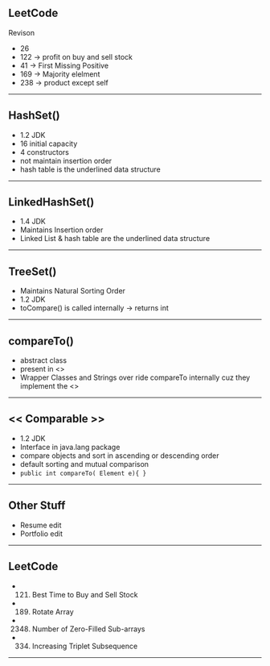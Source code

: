 ## LeetCode

Revison

- 26
- 122 -> profit on buy and sell stock
- 41 -> First Missing Positive
- 169 -> Majority elelment
- 238 -> product except self

---

## HashSet()

- 1.2 JDK
- 16 initial capacity
- 4 constructors
- not maintain insertion order
- hash table is the underlined data structure

---

## LinkedHashSet()

- 1.4 JDK
- Maintains Insertion order
- Linked List & hash table are the underlined data structure

---

## TreeSet()

- Maintains Natural Sorting Order
- 1.2 JDK
- toCompare() is called internally -> returns int

---

## compareTo()

- abstract class
- present in <<Comparable>>
- Wrapper Classes and Strings over ride compareTo internally cuz they implement the <<Comparable>>

---

## << Comparable >>

- 1.2 JDK
- Interface in java.lang package
- compare objects and sort in ascending or descending order
- default sorting and mutual comparison
- `public int compareTo( Element e){ }`

---

## Other Stuff

- Resume edit
- Portfolio edit

---

## LeetCode

- 121. Best Time to Buy and Sell Stock
- 189. Rotate Array
- 2348. Number of Zero-Filled Sub-arrays
- 334. Increasing Triplet Subsequence

---
